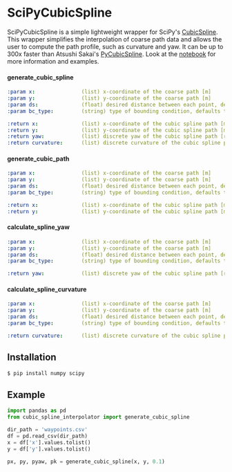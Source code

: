 # SciPyCubicSpline
SciPyCubicSpline is a simple lightweight wrapper for SciPy's [CubicSpline](https://docs.scipy.org/doc/scipy/reference/generated/scipy.interpolate.CubicSpline.html). This wrapper simplifies the interpolation of coarse path data and allows the user to compute the path profile, such as curvature and yaw. It can be up to 300x faster than Atsushi Sakai's [PyCubicSpline](https://github.com/AtsushiSakai/pycubicspline). Look at the [notebook](test.ipynb) for more information and examples.

#### generate_cubic_spline
```yaml
:param x:               (list) x-coordinate of the coarse path [m]
:param y:               (list) y-coordinate of the coarse path [m]
:param ds:              (float) desired distance between each point, defaults to 0.05 [m]
:param bc_type:         (string) type of bounding condition, defaults to 'natural'

:return x:              (list) x-coordinate of the cubic spline path [m]
:return y:              (list) y-coordinate of the cubic spline path [m]
:return yaw:            (list) discrete yaw of the cubic spline path [rad]
:return curvature:      (list) discrete curvature of the cubic spline path [1/m]
```

#### generate_cubic_path
```yaml
:param x:               (list) x-coordinate of the coarse path [m]
:param y:               (list) y-coordinate of the coarse path [m]
:param ds:              (float) desired distance between each point, defaults to 0.05 [m]
:param bc_type:         (string) type of bounding condition, defaults to 'natural'

:return x:              (list) x-coordinate of the cubic spline path [m]
:return y:              (list) y-coordinate of the cubic spline path [m]
```

#### calculate_spline_yaw
```yaml
:param x:               (list) x-coordinate of the coarse path [m]
:param y:               (list) y-coordinate of the coarse path [m]
:param ds:              (float) desired distance between each point, defaults to 0.05 [m]
:param bc_type:         (string) type of bounding condition, defaults to 'natural'

:return yaw:            (list) discrete yaw of the cubic spline path [rad]
```

#### calculate_spline_curvature
```yaml
:param x:               (list) x-coordinate of the coarse path [m]
:param y:               (list) y-coordinate of the coarse path [m]
:param ds:              (float) desired distance between each point, defaults to 0.05 [m]
:param bc_type:         (string) type of bounding condition, defaults to 'natural'

:return curvature:      (list) discrete curvature of the cubic spline path [1/m]
```

## Installation
```bash
$ pip install numpy scipy
```

## Example
```python
import pandas as pd
from cubic_spline_interpolator import generate_cubic_spline

dir_path = 'waypoints.csv'
df = pd.read_csv(dir_path)
x = df['x'].values.tolist()
y = df['y'].values.tolist()

px, py, pyaw, pk = generate_cubic_spline(x, y, 0.1)
```
